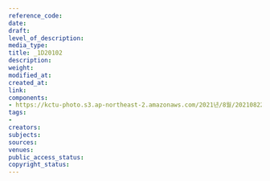 ```yaml
---
reference_code: 
date: 
draft: 
level_of_description: 
media_type: 
title: _1D20102
description: 
weight: 
modified_at: 
created_at: 
link: 
components:
- https://kctu-photo.s3.ap-northeast-2.amazonaws.com/2021년/8월/20210822_’착취와+무권리의+고용허가제를+말한다!’+이주노동자+증언대회/_1D20102.jpg
tags:
- 
creators: 
subjects: 
sources: 
venues: 
public_access_status: 
copyright_status: 
---
```

